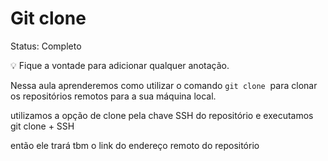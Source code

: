 # Git clone

Status: Completo

<aside>
💡 Fique a vontade para adicionar qualquer anotação.

</aside>

Nessa aula aprenderemos como utilizar o comando `git clone`
 para clonar os repositórios remotos para a sua máquina local.

utilizamos a opção de clone pela chave SSH do repositório e executamos git clone + SSH

então ele trará tbm o link do endereço remoto do repositório